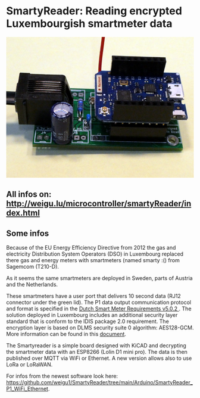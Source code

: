 # SmartyReader: Reading encrypted Luxembourgish smartmeter data

![smartyreader](png/smartyreader_full_v2_800.png "smartyreader")

## All infos on: <http://weigu.lu/microcontroller/smartyReader/index.html>

## Some infos

Because of the EU Energy Efficiency Directive from 2012 the gas and electricity Distribution System Operators (DSO) in Luxembourg replaced there gas and energy meters with smartmeters (named smarty :() from Sagemcom (T210-D).

As it seems the same smartmeters are deployed in Sweden, parts of Austria and the Netherlands.

These smartmeters have a user port that delivers 10 second data (RJ12 connector under the green lid). The P1 data output communication protocol and format is specified in the  [Dutch Smart Meter Requirements v5.0.2 ](https://smarty.creos.net/wp-content/uploads/DutchSmartMeterRequirements.pdf). The solution deployed in Luxembourg includes an additional security layer standard that is conform to the IDIS package 2.0 requirement. The encryption layer is based on DLMS security suite 0 algorithm: AES128-GCM. More information can be found in this [document](https://smarty.creos.net/wp-content/uploads/P1PortSpecification.pdf).

The Smartyreader is a simple board designed with KiCAD and decrypting the smartmeter data with an ESP8266 (Lolin D1 mini pro). The data is then published over MQTT via WiFi or Ethernet. A new version allows also to use LoRa or LoRaWAN.

For infos from the newest software look here: <https://github.com/weigu1/SmartyReader/tree/main/Arduino/SmartyReader_P1_WiFi_Ethernet>.

